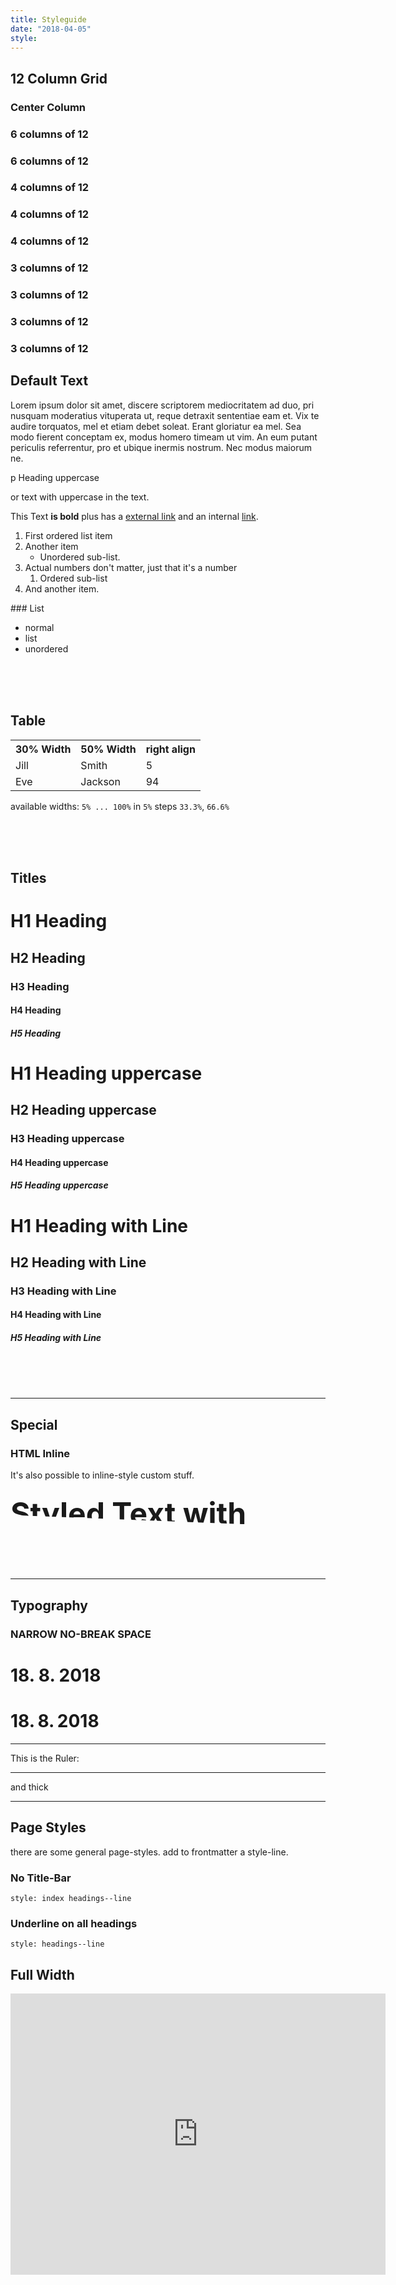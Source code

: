 ```yaml
---
title: Styleguide
date: "2018-04-05"
style:
---
```


<div class="grid debug">
  <div class="col1to12">
    <h2 class="line">12 Column Grid</h2>
  </div>
  <div class="centerColumn">
    <h3 class="line">Center Column</h2>
  </div>

  <div class="grid">
    <div class="col1to6">
      <h3 class="line">6 columns of 12</h2>
    </div>
    <div class="col7to12">
      <h3 class="line">6 columns of 12</h2>
    </div>
  </div>

  <div class="grid">
    <div class="col1to4">
      <h3 class="line">4 columns of 12</h2>
    </div>
    <div class="col5to8">
      <h3 class="line">4 columns of 12</h2>
    </div>
    <div class="col9to12">
      <h3 class="line">4 columns of 12</h2>
    </div>
  </div>

  <div class="grid">
    <div class="col1to3">
      <h3 class="line">3 columns of 12</h2>
    </div>
    <div class="col4to6">
      <h3 class="line">3 columns of 12</h2>
    </div>
    <div class="col7to9">
      <h3 class="line">3 columns of 12</h2>
    </div>
    <div class="col10to12">
      <h3 class="line">3 columns of 12</h2>
    </div>
  </div>


</div>





<h2 class="line">Default Text</h2>

Lorem ipsum dolor sit amet, discere scriptorem mediocritatem ad duo, pri nusquam moderatius vituperata ut, reque detraxit sententiae eam et. Vix te audire torquatos, mel et etiam debet soleat. Erant gloriatur ea mel. Sea modo fierent conceptam ex, modus homero timeam ut vim. An eum putant periculis referrentur, pro et ubique inermis nostrum. Nec modus maiorum ne.

<p class="uppercase">p Heading uppercase</p>

or text with <span class="uppercase">uppercase</span> in the text.

This Text **is bold** plus has a [external link](http://signalwerk.ch) and an internal [link](../).

1. First ordered list item
2. Another item
    * Unordered sub-list.
1. Actual numbers don't matter, just that it's a number
    1. Ordered sub-list
4. And another item.


### List

* normal
* list
* unordered


<br>
<br>
<br>

<h2 class="line">Table</h2>


<table>
  <tr>
    <th class="w30p">30% Width</th>
    <th class="w50p">50% Width</th>
    <th class="num">right align</th>
  </tr>
  <tr>
    <td>Jill</td>
    <td>Smith</td>
    <td class="num">5</td>
  </tr>
  <tr>
    <td>Eve</td>
    <td>Jackson</td>
    <td class="num">94</td>
  </tr>
</table>

available widths: `5% ... 100%` in `5%` steps `33.3%`, `66.6%`

<br>
<br>
<br>



<h2 class="line">Titles</h2>

# H1 Heading
## H2 Heading
### H3 Heading
#### H4 Heading
##### H5 Heading


<h1 class="uppercase">H1 Heading uppercase</h1>
<h2 class="uppercase">H2 Heading uppercase</h2>
<h3 class="uppercase">H3 Heading uppercase</h3>
<h4 class="uppercase">H4 Heading uppercase</h4>
<h5 class="uppercase">H5 Heading uppercase</h5>


<h1 class="line">H1 Heading with Line</h1>
<h2 class="line">H2 Heading with Line</h2>
<h3 class="line">H3 Heading with Line</h3>
<h4 class="line">H4 Heading with Line</h4>
<h5 class="line">H5 Heading with Line</h5>

<br>
<br>
<br>



<hr class="thick">

<h2 class="line">Special</h2>

### HTML Inline
It's also possible to inline-style custom stuff.

<style>
h3 span.mask {
  font-size: 3rem;
  clip-path: polygon(0 0, 0 55%, 100% 80%, 100% 0);
}
</style>



<div class="centerColumn special">
  <h3>
    <span class="mask">Styled Text with Mask</span>
  </h3>
</div>



<hr class="thick">

<h2 class="line">Typography</h2>


### NARROW NO-BREAK SPACE
# 18. 8. 2018
# 18.&#8239;8.&#8239;2018



<hr class="thick">




This is the Ruler:

<hr>

and thick

<hr class="thick">


## Page Styles
there are some general page-styles.
add to frontmatter a style-line.

### No Title-Bar
```
style: index headings--line

```

### Underline on all headings
```
style: headings--line

```


## Full Width



<div class="fullwidth responsive h60 m-h40">
    <iframe src="https://www.google.com/maps/embed?pb=!1m18!1m12!1m3!1d2701.3833538486647!2d8.492635815823236!3d47.3849526791706!2m3!1f0!2f0!3f0!3m2!1i1024!2i768!4f13.1!3m3!1m2!1s0x47900bcb7d715cc5%3A0x2cf9fe2bc7f69093!2sBadenerstrasse+585%2C+8048+Z%C3%BCrich!5e0!3m2!1sen!2sch!4v1524348094322" width="600" height="450" frameborder="0" style="border:0" allowfullscreen></iframe>
</div>
